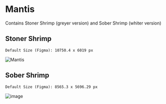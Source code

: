 
# Mantis 

Contains Stoner Shrimp (greyer version) 
and Sober Shrimp (whiter version) 

## Stoner Shrimp
```
Default Size (Figma): 10750.4 x 6019 px
```

![Mantis](https://github.com/SarahKay99/Rockpool/blob/main/mantis/mantis%20shrimp.PNG?raw=true)


## Sober Shrimp 
```
Default Size (Figma): 8565.3 x 5696.29 px
```
![image](https://user-images.githubusercontent.com/51705696/122727663-9c1f9e80-d2ba-11eb-9e1f-c097e7e36154.png)
